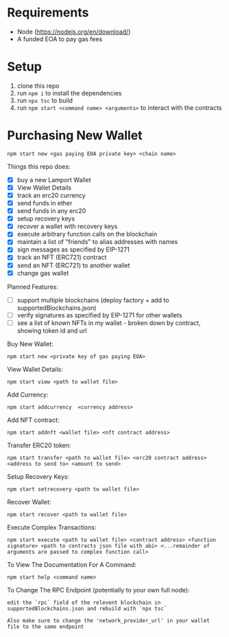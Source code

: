 
# Requirements
- Node (https://nodejs.org/en/download/)
- A funded EOA to pay gas fees

# Setup
1. clone this repo
2. run `npm i` to install the dependencies 
3. run `npx tsc` to build
4. run `npm start <command name> <arguments>` to interact with the contracts

# Purchasing New Wallet
    npm start new <gas paying EOA private key> <chain name>




Things this repo does: 
- [x] buy a new Lamport Wallet
- [x] View Wallet Details
- [x] track an erc20 currency
- [x] send funds in ether
- [x] send funds in any erc20
- [x] setup recovery keys
- [x] recover a wallet with recovery keys
- [x] execute arbitrary function calls on the blockchain
- [x] maintain a list of "friends" to alias addresses with names
- [x] sign messages as specified by EIP-1271
- [x] track an NFT (ERC721) contract
- [x] send an NFT (ERC721) to another wallet
- [x] change gas wallet

Planned Features:
- [ ] support multiple blockchains (deploy factory + add to supportedBlockchains.json)
- [ ] verify signatures as specified by EIP-1271 for other wallets 
- [ ] see a list of known NFTs in my wallet - broken down by contract, showing token id and url

Buy New Wallet:
    
    npm start new <private key of gas paying EOA>

View Wallet Details:

    npm start view <path to wallet file>

Add Currency: 

    npm start addcurrency  <currency address>

Add NFT contract:

    npm start addnft <wallet file> <nft contract address>

Transfer ERC20 token:

    npm start transfer <path to wallet file> <erc20 contract address> <address to send to> <amount to send>

Setup Recovery Keys:

    npm start setrecovery <path to wallet file>

Recover Wallet:

    npm start recover <path to wallet file>

Execute Complex Transactions:

    npm start execute <path to wallet file> <contract address> <function signature> <path to contracts json file with abi> <...remainder of arguments are passed to complex function call>

To View The Documentation For A Command:
    
    npm start help <command name>

To Change The RPC Endpoint (potentially to your own full node):

    edit the `rpc` field of the relevent blockchain in supportedBlockchains.json and rebuild with `npx tsc`

    Also make sure to change the 'network_provider_url' in your wallet file to the same endpoint